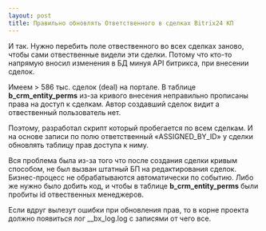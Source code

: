 ```yaml
---
layout: post
title: Правильно обновлять Ответственного в сделках Bitrix24 КП
---
```


И так. Нужно перебить поле отвественного во всех сделках заново, чтобы сами отвественные видели эти сделки. Потому что кто-то напрямую вносил изменения в БД минуя API битрикса, при внесении сделок.

Имеем > 586 тыс. сделок (deal) на портале. В таблице **b_crm_entity_perms** из-за кривого внесения неправильно прописаны права на доступ к сделкам. Автор создавший сделок видит а отвественный пользователь нет.

Поэтому, разработал скрипт который пробегается по всем сделкам. И на основе записи по полю ответственный «ASSIGNED_BY_ID» у сделки обновлять таблицу прав доступа к ниму.
<script src="https://gist.github.com/davletyarov/d0b50381d65341e7f50532fd2444a209.js"></script>


Вся проблема была из-за того что после создания сделки кривым способом, не был вызван штатный БП на редактирования сделок.
Бизнес-процесс не обрабатываются автоматически по событию. Либо же нужно было добить код, и чтобы в таблице **b_crm_entity_perms** были пробиты id отвественных менеджеров.

Если вдруг вылезут ошибки при обновления прав, то в корне проекта должно появиться лог __bx_log.log c записями от чего все.
